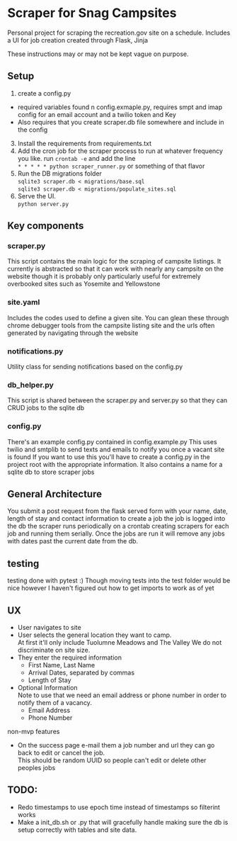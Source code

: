 # Scraper for Snag Campsites

Personal project for scraping the recreation.gov site on a schedule.
Includes a UI for job creation created through Flask, Jinja

These instructions may or may not be kept vague on purpose.

## Setup
1. create a config.py  
  - required variables found n config.exmaple.py, requires smpt and imap config for an email account and a twilio token and Key
  - Also requires that you create scraper.db file somewhere and include in the config
3. Install the requirements from requirements.txt
2. Add the cron job for the scraper process to run at whatever frequency you like.
  run `crontab -e` and add the line  
   `* * * * * python scraper_runner.py`
   or something of that flavor  
3. Run the DB migrations folder  
  `sqlite3 scraper.db < migrations/base.sql`  
  `sqlite3 scraper.db < migrations/populate_sites.sql`
4. Serve the UI.  
  `python server.py`

## Key components
### scraper.py
This script contains the main logic for the scraping of campsite listings. It currently is abstracted so that it can work with nearly any campsite on the website though it is probably only particularly useful for extremely overbooked sites such as Yosemite and Yellowstone

### site.yaml
Includes the codes used to define a given site. You can glean these through chrome debugger tools from the campsite listing site and the urls often generated by navigating through the website

### notifications.py
Utility class for sending notifications based on the config.py

### db_helper.py
This script is shared between the scraper.py and server.py so that they can CRUD jobs to the sqlite db

### config.py
There's an example config.py contained in config.example.py
This uses twilio and smtplib to send texts and emails to notify you once a vacant site is found
If you want to use this you'll have to create a config.py in the project root with the appropriate information.
It also contains a name for a sqlite db to store scraper jobs

## General Architecture
You submit a post request from the flask served form with your name, date, length of stay and contact information to create a job
the job is logged into the db
the scraper runs periodically on a crontab creating scrapers for each job and running them serially. Once the jobs are run it will remove any jobs with dates past the current date from the db.

## testing
testing done with pytest :)
Though moving tests into the test folder would be nice however I haven't figured out how to get imports to work as of yet

## UX
- User navigates to site
- User selects the general location they want to camp.  
  At first it'll only include Tuolumne Meadows and The Valley
  We do not discriminate on site size.
- They enter the required information
  - First Name, Last Name
  - Arrival Dates, separated by commas
  - Length of Stay
- Optional Information  
  Note to use that we need an email address or phone number in order to notify them of a vacancy.
  - Email Address
  - Phone Number

non-mvp features
  - On the success page e-mail them a job number and url they can go back to edit or cancel the job.  
  This should be random UUID so people can't edit or delete other peoples jobs

## TODO:
- Redo timestamps to use epoch time instead of timestamps so filterint works
- Make a init_db.sh or .py that will gracefully handle making sure the db is setup correctly with tables and site data.
